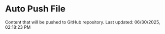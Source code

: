 # Auto Push File

Content that will be pushed to GitHub repository.
Last updated: 06/30/2025, 02:18:23 PM